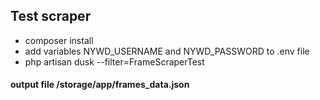 ## Test scraper

- composer install
- add variables NYWD_USERNAME and NYWD_PASSWORD to .env file
- php artisan dusk --filter=FrameScraperTest

#### output file /storage/app/frames_data.json
